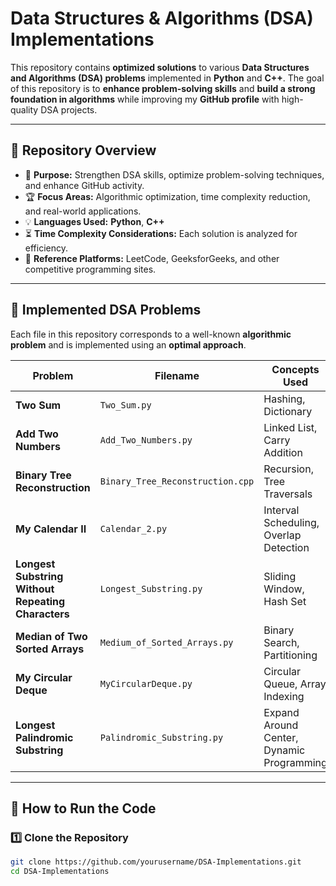 # **Data Structures & Algorithms (DSA) Implementations**

This repository contains **optimized solutions** to various **Data Structures and Algorithms (DSA) problems** implemented in **Python** and **C++**. The goal of this repository is to **enhance problem-solving skills** and **build a strong foundation in algorithms** while improving my **GitHub profile** with high-quality DSA projects.

---

## **📌 Repository Overview**
- 🚀 **Purpose:** Strengthen DSA skills, optimize problem-solving techniques, and enhance GitHub activity.
- 🏆 **Focus Areas:** Algorithmic optimization, time complexity reduction, and real-world applications.
- 💡 **Languages Used:** **Python**, **C++**
- ⏳ **Time Complexity Considerations:** Each solution is analyzed for efficiency.
- 🔗 **Reference Platforms:** LeetCode, GeeksforGeeks, and other competitive programming sites.

---

## **📂 Implemented DSA Problems**
Each file in this repository corresponds to a well-known **algorithmic problem** and is implemented using an **optimal approach**.  

| **Problem** | **Filename** | **Concepts Used** | **Time Complexity** |
|------------|-------------|-------------------|---------------------|
| **Two Sum** | `Two_Sum.py` | Hashing, Dictionary | O(n) |
| **Add Two Numbers** | `Add_Two_Numbers.py` | Linked List, Carry Addition | O(max(m, n)) |
| **Binary Tree Reconstruction** | `Binary_Tree_Reconstruction.cpp` | Recursion, Tree Traversals | O(n) |
| **My Calendar II** | `Calendar_2.py` | Interval Scheduling, Overlap Detection | O(n²) |
| **Longest Substring Without Repeating Characters** | `Longest_Substring.py` | Sliding Window, Hash Set | O(n) |
| **Median of Two Sorted Arrays** | `Medium_of_Sorted_Arrays.py` | Binary Search, Partitioning | O(log(m+n)) |
| **My Circular Deque** | `MyCircularDeque.py` | Circular Queue, Array Indexing | O(1) |
| **Longest Palindromic Substring** | `Palindromic_Substring.py` | Expand Around Center, Dynamic Programming | O(n²) |

---

## **🔧 How to Run the Code**
### **1️⃣ Clone the Repository**
```bash
git clone https://github.com/yourusername/DSA-Implementations.git
cd DSA-Implementations
